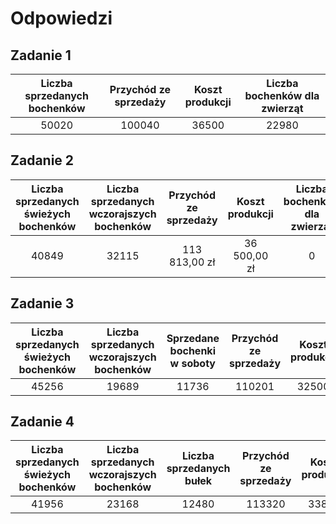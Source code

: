 # Odpowiedzi

## Zadanie 1

| **Liczba sprzedanych bochenków** | **Przychód ze sprzedaży** | **Koszt produkcji** | **Liczba bochenków dla zwierząt** |
|:--------------------------------:|:-------------------------:|:-------------------:|:---------------------------------:|
|               50020              |           100040          |        36500        |               22980               |

## Zadanie 2

| **Liczba sprzedanych świeżych bochenków** | **Liczba sprzedanych wczorajszych bochenków** |       **Przychód ze sprzedaży**      |  **Koszt produkcji**  | **Liczba bochenków dla zwierząt** |
|:-----------------------------------------:|:---------------------------------------------:|:------------------------------------:|:---------------------:|:---------------------------------:|
|                   40849                   |                     32115                     |                     113   813,00 zł  |         36 500,00 zł  |                 0                 |

## Zadanie 3

| **Liczba sprzedanych świeżych bochenków** | **Liczba sprzedanych wczorajszych bochenków** | **Sprzedane bochenki w soboty** | **Przychód ze sprzedaży** | **Koszt produkcji** | **Liczba bochenków dla zwierząt** |
|:-----------------------------------------:|:---------------------------------------------:|:-------------------------------:|:-------------------------:|:-------------------:|:---------------------------------:|
|                   45256                   |                     19689                     |              11736              |           110201          |        32500        |                 0                 |

## Zadanie 4

| **Liczba sprzedanych świeżych bochenków** | **Liczba sprzedanych wczorajszych bochenków** | **Liczba sprzedanych bułek** | **Przychód ze sprzedaży** | **Koszt produkcji** | **Liczba bochenków dla zwierząt** |
|:-----------------------------------------:|:---------------------------------------------:|:----------------------------:|:-------------------------:|:-------------------:|:---------------------------------:|
|                   41956                   |                     23168                     |             12480            |           113320          |        33848        |                 0                 |
